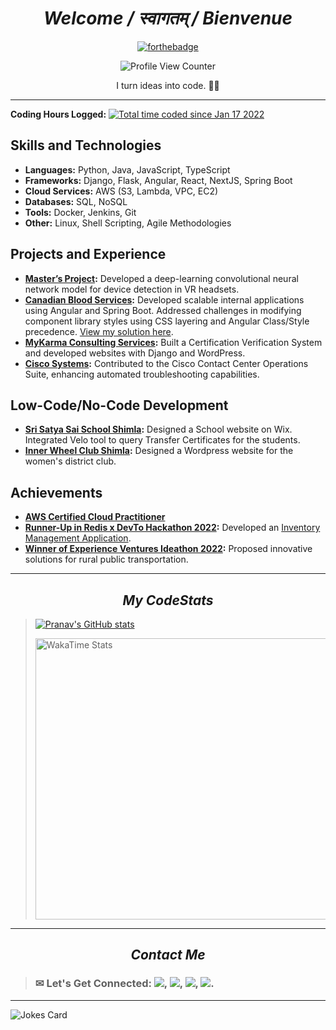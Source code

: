 <div align="center">
  
# _Welcome / स्वागतम् / Bienvenue_   

[![forthebadge](https://forthebadge.com/images/badges/built-with-love.svg)](https://forthebadge.com) 

![Profile View Counter](https://komarev.com/ghpvc/?username=pranavarora1895)
  </div>

 <div align="center"> I turn ideas into code. 🧑‍💻 </div>

 ---

<p><b>Coding Hours Logged:</b>
            <a
              href="https://wakatime.com/@e72a1859-4793-4da2-b36b-49c7378256a0"
              target="_blank"
              ><img
                src="https://wakatime.com/badge/user/e72a1859-4793-4da2-b36b-49c7378256a0.svg"
                alt="Total time coded since Jan 17 2022"
            /></a>
          </p>

## Skills and Technologies

- **Languages:** Python, Java, JavaScript, TypeScript
- **Frameworks:** Django, Flask, Angular, React, NextJS, Spring Boot
- **Cloud Services:** AWS (S3, Lambda, VPC, EC2)
- **Databases:** SQL, NoSQL
- **Tools:** Docker, Jenkins, Git
- **Other:** Linux, Shell Scripting, Agile Methodologies

## Projects and Experience

- **[Master’s Project](https://www.linkedin.com/posts/pranavarora1895_artificialintelligence-virtualreality-deeplearning-activity-7231615998884298752-Vm5d?utm_source=share&utm_medium=member_desktop):** Developed a deep-learning convolutional neural network model for device detection in VR headsets.
- **[Canadian Blood Services](https://www.linkedin.com/posts/samrussell_mastering-component-styling-elevate-your-activity-7191795966008549376-N78f?utm_source=share):** Developed scalable internal applications using Angular and Spring Boot. Addressed challenges in modifying component library styles using CSS layering and Angular Class/Style precedence. [View my solution here](https://dev.to/pranavarora1895/mastering-component-styling-elevate-your-css-with-layering-and-dynamic-class-management-no-ngdeep-needed-3m7j).
- **[MyKarma Consulting Services](https://www.mykarmaconsulting.com/):** Built a Certification Verification System and developed websites with Django and WordPress.
- **[Cisco Systems](https://www.dropbox.com/scl/fi/gpietlwdlhywscjdm4d3d/CCCOps_Paper.pdf?rlkey=u4sla67hyrwijuzw5ia0kktyb&dl=0):** Contributed to the Cisco Contact Center Operations Suite, enhancing automated troubleshooting capabilities.

## Low-Code/No-Code Development

- **[Sri Satya Sai School Shimla](https://www.ssshimla.com/):** Designed a School website on Wix. Integrated Velo tool to query Transfer Certificates for the students.
- **[Inner Wheel Club Shimla](https://innerwheelclubshimla.com/):** Designed a Wordpress website for the women's district club.

## Achievements

- **[AWS Certified Cloud Practitioner](https://www.credly.com/badges/91e5a662-8a58-4ffe-8a9f-71a828a0b96a/public_url)**
- **[Runner-Up in Redis x DevTo Hackathon 2022](https://www.linkedin.com/posts/pranavarora1895_redishackathon-python-react-activity-6983099766297567232-eC3w?utm_source=share):** Developed an [Inventory Management Application](https://github.com/pranavarora1895/hardWareHouseInventory).
- **[Winner of Experience Ventures Ideathon 2022](https://x.com/MUN_CompSci/status/1588137506968686593):** Proposed innovative solutions for rural public transportation.

---
 
_<h2 align="center">My CodeStats</h2>_
  
> <a>[![Pranav's GitHub stats](https://github-readme-stats-sigma-five.vercel.app/api?username=pranavarora1895&theme=radical&show_icons=true&line_height=20&count_private=true)](https://github.com/pranavarora1895?tab=repositories)</a>  
>  
>
><img src="https://wakatime.com/share/@pranavarora1895/697245fe-296e-4655-8579-ceb28b68f68c.png" alt="WakaTime Stats" height=450 width=600></img>
---

_<h2 align="center">Contact Me</h2>_

> ### ✉ Let's Get Connected: [<img src="https://img.shields.io/badge/Gmail-D14836?style=for-the-badge&logo=gmail&logoColor=white"/>](mailto:aurorapranav187@gmail.com), [<img src="https://img.shields.io/badge/LinkedIn-0077B5?style=for-the-badge&logo=linkedin&logoColor=white"/>](https://www.linkedin.com/in/pranav-arora-354b71bb), [<img src="https://img.shields.io/badge/Instagram-E4405F?style=for-the-badge&logo=instagram&logoColor=white"/>](https://www.instagram.com/arorapranav187/), [<img src = "https://img.shields.io/badge/Facebook-1877F2?style=for-the-badge&logo=facebook&logoColor=white"/>](https://www.facebook.com/cosmicpranav007/).


---
  
 ![Jokes Card](https://readme-jokes.vercel.app/api/?theme=radical)
  
